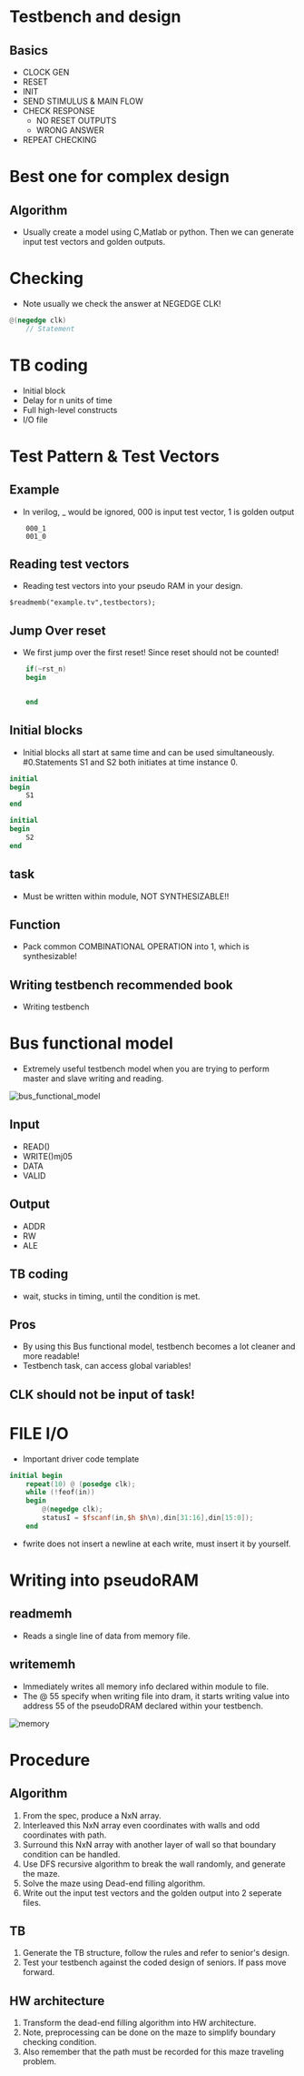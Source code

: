 # Testbench and design
## Basics
- CLOCK GEN
- RESET
- INIT
- SEND STIMULUS & MAIN FLOW
- CHECK RESPONSE
    - NO RESET OUTPUTS
    - WRONG ANSWER
- REPEAT CHECKING

# Best one for complex design
## Algorithm
- Usually create a model using C,Matlab or python. Then we can generate input test vectors and golden outputs.

# Checking
- Note usually we check the answer at NEGEDGE CLK!
```verilog
@(negedge clk)
    // Statement

```

# TB coding
- Initial block
- Delay for n units of time
- Full high-level constructs
- I/O file

# Test Pattern & Test Vectors
## Example
- In verilog, _ would be ignored, 000 is input test vector, 1 is golden output
```
    000_1
    001_0

```
## Reading test vectors
- Reading test vectors into your pseudo RAM in your design.
```
$readmemb("example.tv",testbectors);

```

## Jump Over reset
- We first jump over the first reset! Since reset should not be counted!
```verilog
    if(~rst_n)
    begin


    end
```

## Initial blocks
- Initial blocks all start at same time and can be used simultaneously. #0.Statements S1 and S2 both initiates at time instance 0.

```verilog
initial
begin
    S1
end

initial
begin
    S2
end

```

## task
- Must be written within module, NOT SYNTHESIZABLE!!

## Function
- Pack common COMBINATIONAL OPERATION into 1, which is synthesizable!


## Writing testbench recommended book
- Writing testbench


# Bus functional model
- Extremely useful testbench model when you are trying to perform master and slave writing and reading.

![bus_functional_model](./bus_functional_model.png)

## Input
- READ()
- WRITE()mj05
- DATA
- VALID

## Output
- ADDR
- RW
- ALE

## TB coding
- wait, stucks in timing, until the condition is met.


## Pros
- By using this Bus functional model, testbench becomes a lot cleaner and more readable!
- Testbench task, can access global variables!


## CLK should not be input of task!


# FILE I/O
- Important driver code template
```verilog
initial begin
    repeat(10) @ (posedge clk);
    while (!feof(in))
    begin
        @(negedge clk);
        statusI = $fscanf(in,$h $h\n),din[31:16],din[15:0]);
    end

```
- fwrite does not insert a newline at each write, must insert it by yourself.


# Writing into pseudoRAM
## readmemh
- Reads a single line of data from memory file.


## writememh
- Immediately writes all memory info declared within module to file.
- The  @ 55 specify when writing file into dram, it starts writing value into address 55 of the pseudoDRAM declared within your testbench.

![memory](./memory_reading.png)

# Procedure
## Algorithm
1. From the spec, produce a NxN array.
2. Interleaved this NxN array even coordinates with walls and odd coordinates with path.
3. Surround this NxN array with another layer of wall so that boundary condition can be handled.
4. Use DFS recursive algorithm to break the wall randomly, and generate the maze.
5. Solve the maze using Dead-end filling algorithm.
6. Write out the input test vectors and the golden output into 2 seperate files.

## TB
1. Generate the TB structure, follow the rules and refer to senior's design.
2. Test your testbench against the coded design of seniors. If pass move forward.

## HW architecture
1. Transform the dead-end filling algorithm into HW architecture.
2. Note, preprocessing can be done on the maze to simplify boundary checking condition.
3. Also remember that the path must be recorded for this maze traveling problem.